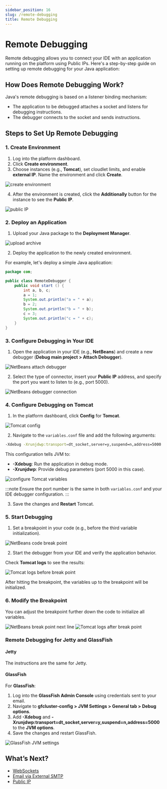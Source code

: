 ```yaml
---
sidebar_position: 16
slug: /remote-debugging
title: Remote Debugging
---
```

# Remote Debugging

Remote debugging allows you to connect your IDE with an application running on the platform using Public IPs. Here's a step-by-step guide on setting up remote debugging for your Java application:

## How Does Remote Debugging Work?

Java's remote debugging is based on a listener binding mechanism:
- The application to be debugged attaches a socket and listens for debugging instructions.
- The debugger connects to the socket and sends instructions.

## Steps to Set Up Remote Debugging

### 1. Create Environment

1. Log into the platform dashboard.
2. Click **Create environment**.
3. Choose instances (e.g., **Tomcat**), set cloudlet limits, and enable **external IP**. Name the environment and click **Create**.

![create environment](#)

4. After the environment is created, click the **Additionally** button for the instance to see the **Public IP**.

![public IP](#)

### 2. Deploy an Application

1. Upload your Java package to the **Deployment Manager**.

![upload archive](#)

2. Deploy the application to the newly created environment.

For example, let's deploy a simple Java application:

```java
package com;

public class RemoteDebugger {
    public void start () {
        int a, b, c;
        a = 1;
        System.out.println("a = " + a);
        b = 2;
        System.out.println("b = " + b);
        c = 3;
        System.out.println("c = " + c);
    }
}
```

### 3. Configure Debugging in Your IDE

1. Open the application in your IDE (e.g., **NetBeans**) and create a new debugger (**Debug main project > Attach Debugger**).

![NetBeans attach debugger](#)

2. Select the type of connector, insert your **Public IP** address, and specify the port you want to listen to (e.g., port 5000).

![NetBeans debugger connection](#)

### 4. Configure Debugging on Tomcat

1. In the platform dashboard, click **Config** for **Tomcat**.

![Tomcat config](#)

2. Navigate to the `variables.conf` file and add the following arguments:

```bash
-Xdebug -Xrunjdwp:transport=dt_socket,server=y,suspend=n,address=5000
```

This configuration tells JVM to:
- **-Xdebug**: Run the application in debug mode.
- **-Xrunjdwp**: Provide debug parameters (port 5000 in this case).

![configure Tomcat variables](#)

:::note Ensure the port number is the same in both `variables.conf` and your IDE debugger configuration. :::

3. Save the changes and **Restart** Tomcat.

### 5. Start Debugging

1. Set a breakpoint in your code (e.g., before the third variable initialization).

![NetBeans code break point](#)

2. Start the debugger from your IDE and verify the application behavior.

Check **Tomcat logs** to see the results:

![Tomcat logs before break point](#)

After hitting the breakpoint, the variables up to the breakpoint will be initialized.

### 6. Modify the Breakpoint

You can adjust the breakpoint further down the code to initialize all variables.

![NetBeans break point next line](#)
![Tomcat logs after break point](#)

### Remote Debugging for Jetty and GlassFish

#### Jetty
The instructions are the same for Jetty.

#### GlassFish
For **GlassFish**:
1. Log into the **GlassFish Admin Console** using credentials sent to your email.
2. Navigate to **gfcluster-config > JVM Settings > General tab > Debug options**.
3. Add **-Xdebug** and **-Xrunjdwp:transport=dt_socket,server=y,suspend=n,address=5000** to the **JVM options**.
4. Save the changes and restart GlassFish.

![GlassFish JVM settings](#)

## What’s Next?

- [WebSockets](https://docs.dewacloud.com/docs/websockets/)
- [Email via External SMTP](https://docs.dewacloud.com/docs/email-via-external-smtp/)
- [Public IP](https://docs.dewacloud.com/docs/public-ip/)